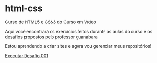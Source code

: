 # html-css
 Curso de HTML5 e CSS3 do Curso em Vídeo

Aqui você encontrará os exercícios feitos durante as aulas do curso e os desafios propostos pelo professor guanabara

Estou aprendendo a criar sites e agora vou gerenciar meus repositórios!


<a href="https://g4breela.github.io/html-css/Desafios/desafio01/index.html"> Executar Desafio 001 </a>